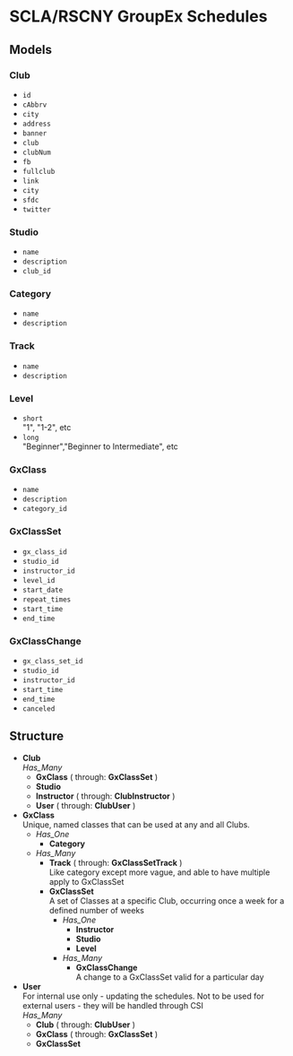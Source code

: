 # SCLA/RSCNY GroupEx Schedules

## Models

### Club
- `id`
- `cAbbrv`
- `city`
- `address`
- `banner`
- `club`
- `clubNum`
- `fb`
- `fullclub`
- `link`
- `city`
- `sfdc`
- `twitter`

### Studio
- `name`
- `description`
- `club_id`

### Category
- `name`
- `description`

### Track
- `name`
- `description`

### Level
- `short`  
  "1", "1-2", etc
- `long`  
  "Beginner","Beginner to Intermediate", etc

### GxClass
- `name`
- `description`
- `category_id`

### GxClassSet
- `gx_class_id`
- `studio_id`
- `instructor_id`
- `level_id`
- `start_date`
- `repeat_times`
- `start_time`
- `end_time`

### GxClassChange
- `gx_class_set_id`
- `studio_id`
- `instructor_id`
- `start_time`
- `end_time`
- `canceled`

## Structure
- **Club**  
    *Has_Many*
    - **GxClass** ( through: **GxClassSet** )
    - **Studio**
    - **Instructor** ( through: **ClubInstructor** )
    - **User** ( through: **ClubUser** )
- **GxClass**  
    Unique, named classes that can be used at any and all Clubs.  
    - *Has_One*
        - **Category**
    - *Has_Many*
        - **Track** ( through: **GxClassSetTrack** )  
          Like category except more vague, and able to have multiple apply to GxClassSet
        - **GxClassSet**  
            A set of Classes at a specific Club, occurring once a week for a defined number of weeks  
            - *Has_One*
                - **Instructor**
                - **Studio**
                - **Level**
            - *Has_Many*
                - **GxClassChange**  
                  A change to a GxClassSet valid for a particular day
- **User**  
    For internal use only - updating the schedules. Not to be used for external users - they will be handled through CSI  
    *Has_Many*
    - **Club** ( through: **ClubUser** )
    - **GxClass** ( through: **GxClassSet** )
    - **GxClassSet**
